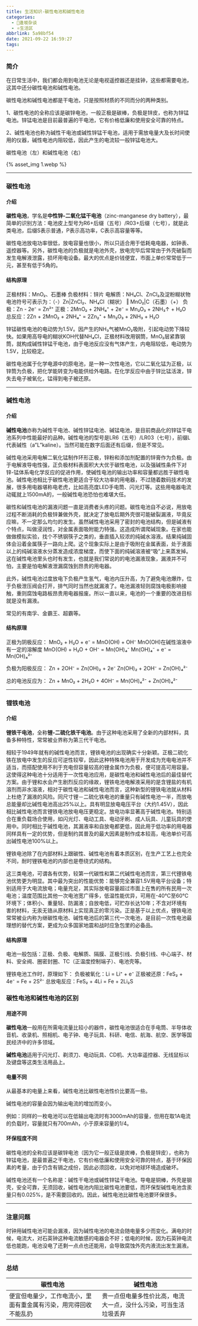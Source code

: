 ```yaml
---
title: 生活知识-碳性电池和碱性电池
categories:
  - 🌙逢坂杂谈
  - ⭐生活区
abbrlink: 5a98bf54
date: 2021-09-22 16:59:27
tags:
---
```


### 简介

在日常生活中，我们都会用到电池无论是电视遥控器还是挂钟，这些都需要电池，这其中还分碳性电池和碱性电池。

碳性电池和碱性电池都是干电池，只是按照材质的不同而分的两种类别。

1、碳性电池的全称应该是碳锌电池，一般正极是碳棒，负极是锌皮，也称为锌锰电池。锌锰电池是目前最普遍的干电池，它有价格低廉和使用安全可靠的特点。

2、碱性电池也称为碱性干电池或碱性锌锰干电池，适用于需放电量大及长时间使用的仪器，碱性电池内阻较低，因此产生的电流较一般锌锰电池大。

<!--more-->

碳性电池（左）和碱性电池（右）

{% asset_img 1.webp %}

***

### 碳性电池

#### 介绍

**碳性电池**，学名是**中性锌-二氧化锰干电池**（zinc-manganese dry battery），最简单的识别方法：电池皮上型号为R6+后缀（五号）/R03+后缀（七号），就是此类电池，后缀S表示普通，P表示高功率，C表示高容量等等。

碳性电池放电功率很低，放电容量也很小，所以只适合用于低耗电电器，如钟表、遥控器等。另外，碳性电池的负极就是电池外壳，放电完毕后常常由于外壳破裂而发生电解液泄露，损坏用电设备。最大的优点是价钱便宜，市面上单价常常低于一元，甚至有低于5角的。

#### 结构原理

正极材料：MnO₂、石墨棒
负极材料：锌片
电解质：NH₄Cl、ZnCl₂及淀粉糊状物
电池符号可表示为：（-）Zn|ZnCl₂、NH₄Cl（糊状） ‖ MnO₂|C（石墨）（+）
负极：Zn - 2e⁻ = Zn²⁺
正极：2MnO₂ + 2NH₄⁺ + 2e⁻ = Mn₂O₃ + 2NH₃↑ + H₂O
总反应：2Zn + 2MnO₂ + 2NH₄⁺ = 2Zn₂⁺ + Mn₂O₃ + 2NH₃ + H₂O

锌锰碳性电池的电动势为1.5V。因产生的NH₃气被MnO₂吸附，引起电动势下降较快。如果用高导电的糊状KOH代替NH₄Cl，正极材料改用钢筒，MnO₂层紧靠钢筒，就构成碱性锌锰干电池，由于电池反应没有气体产生，内电阻较低，电动势为1.5V，比较稳定。

碳性电池属于化学电源中的原电池，是一种一次性电池，它以二氧化锰为正极，以锌筒为负极，把化学能转变为电能供给外电路。在化学反应中由于锌比锰活泼，锌失去电子被氧化，锰得到电子被还原。

***

### 碱性电池

#### 介绍

**碱性电池**亦称为碱性干电池、碱性锌锰电池、碱锰电池，是目前商品化的锌锰干电池系列中性能最好的品种。碱性电池的型号是LR6（五号）/LR03（七号），前缀L代表碱性（a”L”kaline）。当然可能在数字后面还有后缀，但是不常见。

碱性电池采用电解二氧化锰制作环形正极，锌粉和添加剂配置的锌膏作为负极。由于电解液导电性强，正负极材料表面积大大优于碳性电池，以及强碱性条件下对锌-锰体系电化学反应的促进作用，使碱性电池的输出功率和容量都远胜于碳性电池。碱性电池相比于碳性电池更适合于较大功率的用电器，不过随着数码技术的发展，很多用电器堪称电老虎，比如高亮度LED手电筒、闪光灯等。这些用电器电流动辄就上1500mA的，一般碱性电池恐怕也难堪大任。

碳性和碱性电池的漏液问题一直是消费者头疼的问题。碳性电池自不必说，用放电过程不断消耗的负极锌兼做外壳，就决定了放电后期外壳很可能破裂漏液，毕竟反应嘛，不一定那么均匀的发生。虽然碱性电池采用了密封的电池结构，但是碱液有个特点，叫做浸润性，对金属表面吸附能力特强。这造成所谓爬碱现象。在家也能做做模拟实验，找个不锈钢筷子之类的，垂直插入较浓的纯碱水溶液。结果纯碱固体会沿着金属筷子一路向上爬。这个现象实际上是由于吸附在金属表面，处于液面以上的纯碱溶液水分蒸发造成浓度梯度，而使下面的纯碱溶液被“吸”上来蒸发掉。这在碱性电池里头也时有发生，也就是我们常说的的电池漏液现象，漏液并不可怕，主要是怕电解液泄漏腐蚀到昂贵的用电器。

此外，碱性电池过度放电下负极产生氢气，电池内压升高，为了避免电池爆炸，位于负极泄压阀会打开，排气同时当然也就漏液了。电池漏液轻则腐蚀电极影响接触，重则腐蚀电路板昂贵用电器报废。所以一直以来，电池的一个重要的改进目标就是没有漏液。

常见的有南孚、金霸王、超霸等。

#### 结构原理

正极为阴极反应：
MnO₂ + H₂O + e⁻ = MnO(OH) + OH⁻
MnO(OH)在碱性溶液中有一定的溶解度
MnO(OH) + H₂O + OH⁻ = Mn(OH)₄⁻
Mn(OH)₄⁻ + e⁻ = Mn(OH)₄²⁻

负极为阳极反应：
Zn + 2OH⁻ = Zn(OH)₂ + 2e⁻
Zn(OH)₂ + 2OH⁻ = Zn(OH)₄²⁻

总的电池反应为：
Zn + MnO₂ + 2H₂O + 4OH⁻ = Mn(OH)₄²⁻ + Zn(OH)₄²⁻

***

### 锂铁电池

#### 介绍

**锂铁干电池**，全称**锂-二硫化铁干电池**。由于这种电池采用了全新的内部材料，具备多种特性，常常被业界称为第三代干电池。

相较于1949年就有的碱性电池而言，锂铁电池的出现确实十分新颖。正极二硫化铁在放电中发生的反应可逆性较窄，因此这种特殊电池用于开发成为充电电池并不适当，而搭配使用不利于充电但容量较高的锂金属作为负极，便可提高可用容量。这使得这种电池十分适用于一次性电池应用，是碳性电池和碱性电池后的最佳替代方案。由于锂和水会产生剧烈反应的缘故，锂铁电池电解液采用的是含锂盐的有机溶剂而非水溶液，相对于碳性电池和碱性电池而言，这种新型的锂铁电池就从材料上杜绝了漏液的风险。同尺寸锂－二硫化铁电池的重量只有碱性电池一半，而放电总能量却比碱性电池高出25%以上。具有明显放电电压平台（大约1.45V），因此相比碱性电池而言锂铁电池放电电压更稳定。放电功率显著高于碱性电池。特别适合在重负载场合使用，如闪光灯、电动工具、电动牙刷、成人玩具、儿童玩具的使用中。同时相比于碱性电池，其漏液率和自放电都更低，因此用于低功率的用电器同样具有一定的优势，但是制约其普及的最大因素是制作成本较高，电池单价可高出碱性电池100%以上。

锂铁电池除了在内部材料上跟碳性、碱性电池有着本质区别，在生产工艺上也完全不同，耐时锂铁电池的内部也是卷绕式的结构。

这三类电池，可谓各有优势，较第一代碳性和第二代碱性电池而言，第三代锂铁电池优势更为明显。其中最为突出的性能优势：能够完全兼容1.5V用电平台设备；特别适用于大电流放电；电量充足，其实际放电容量超过市面上在售的所有民用一次电池；温度范围比其他一次电池宽广得多，低温性能优异，可用在-40℃至60℃环境下；体积小、重量轻、防漏液；自放电低，可贮存长达10年；不含对环境有害的材料，无汞无铬从原材料上实现真正的零污染。正是基于以上优点，锂铁电池常常被业内称为继碳性电池、碱性电池后的第三代一次电池，是目前一次性电池最理想的替代方案，更成为众多国家地震和战时应急包里的必备品。

#### 结构原理

电池一般包括：正极、负极、电解质、隔膜、正极引线、负极引线、中心端子、材料、安全阀、圈密封圈、TC（正温度控制端子）、电池壳等。

锂铁电池工作时，原理如下：
负极被氧化：Li = Li⁺ + e⁻
正极被还原：FeS₂ + 4e⁻ = Fe + 2S²⁻
总放电反应：FeS₂ + 4Li = Fe + 2Li₂S

### 碳性电池和碱性电池的区别

#### 用途不同

**碳性电池**一般用在所需电流量比较小的器件，碳性电池很适合在手电筒、半导体收音机、收录机、照相机、电子钟、电子玩具、科研、电信、航海、航空、医学等国民经济中的许多领域。

**碱性电池**适用于闪光灯、剃须刀、电动玩具、CD机、大功率遥控器、无线鼠标以及键盘等这类生活用品上。

#### 电量不同

从最基本的电量上来看，碱性电池比碳性电池性价比要高一些。

碱性电池的容量会因为输出电流的增加而变小。

例如：同样的一枚电池可以在低输出电流时有3000mAh的容量，但用在取1A电流的负载时，容量就只有700mAh，小于原来容量的1/4。

#### 环保程度不同

碳性电池的全称应该是碳锌电池（因为它一般正级是炭棒，负极是锌皮），也称为锌锰电池，是最普遍之干电池，它有价格低廉和使用安全可靠的特点，基于环保因素的考量，由于仍含有镉之成份，因此必须回收，以免对地球环境造成破坏。
    
碱性电池还有一个名称是：碱性干电池或碱性锌锰干电池。导电是铜棒，外壳是钢壳，安全可靠，无须回收，碱性电池内阻比碳性电池要低，而环保型碱性电池含汞量只有0.025%，是不需要回收的。因此，碱性电池比碳性电池要环保很多。

***


### 注意问题

时钟用碱性电池可能会漏液，因为碱性电池的电流会随电量多少而变化。满电的时候，电流大，对石英钟这种电流敏感的电器会不好；低电的时候，因为石英钟电流低也能跑，电池没电了还剩一点点也还能用，会导致腐蚀外壳内液流出发生漏液。

***

### 总结

| 碳性电池 | 碱性电池 |
| ------- | -------- |
| 便宜但电量少，工作电流小，里面有重金属有污染，用完得回收不能乱扔 | 贵一点但电量多性价比高，电流大一点，没什么污染，可当生活垃圾丢弃 |

